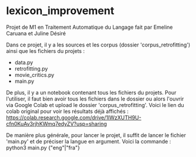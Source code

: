 # lexicon_improvement

Projet de M1 en Traitement Automatique du Langage fait par Emeline Caruana et Juline Désiré

Dans ce projet, il y a les sources et les corpus (dossier 'corpus_retrofitting') ainsi que les fichiers du projets :
- data.py
- retrofitting.py
- movie_critics.py
- main.py

De plus, il y a un notebook contenant tous les fichiers du projets. Pour l'utiliser, il faut bien avoir tous les fichiers dans le dossier ou alors l'ouvrir via Google Colab et upload le dossier 'corpus_retrofitting'. Voici le lien du colab original pour voir les résultats déjà affichés : https://colab.research.google.com/drive/1IWzXUTH9U-cfn0KuAv3rjhKWmq7edyZV?usp=sharing

De manière plus générale, pour lancer le projet, il suffit de lancer le fichier 'main.py' et de préciser la langue en argument. Voici la commande :
python3 main.py {"eng"|"fra"}
